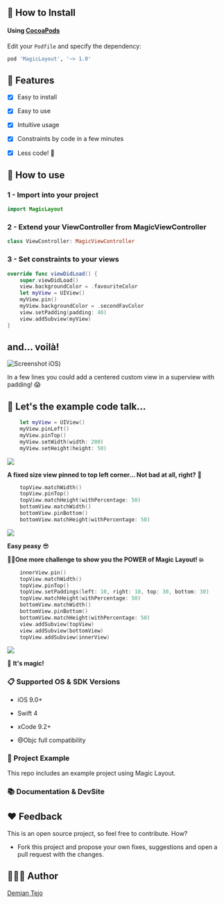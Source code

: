 
##  📲  How to Install

#### Using [CocoaPods]([https://cocoapods.org](https://cocoapods.org/))

Edit your `Podfile` and specify the dependency:


```ruby
pod 'MagicLayout', '~> 1.0'
```


##  🌟  Features

- [x] Easy to install
- [x] Easy to use
- [x] Intuitive usage
- [x] Constraints by code in a few minutes
- [x] Less code!  🙌



##  🐒 How to use





### 1 - Import into your project

```swift
import MagicLayout
```



### 2 - Extend your ViewController from MagicViewController

```swift
class ViewController: MagicViewController
```



### 3 - Set constraints to your views

```swift
override func viewDidLoad() {
	super.viewDidLoad()
	view.backgroundColor = .favouriteColor
	let myView = UIView()
	myView.pin()
	myView.backgroundColor = .secondFavColor
	view.setPadding(padding: 40)
	view.addSubview(myView)
}
```

## and... voilà!



![Screenshot iOS](https://i.imgur.com/4SwxgK9.png))

In a few lines you could add a centered custom view in a superview with padding! 😱


##  💪  Let's the example code talk...


```swift
	let myView = UIView()
	myView.pinLeft()
	myView.pinTop()
	myView.setWidth(width: 200)
	myView.setHeight(height: 50)
```
![](https://i.imgur.com/ZIYa8H3.png)

**A fixed size view pinned to top left corner... Not bad at all, right?** 🤠

```swift
	topView.matchWidth()
	topView.pinTop()
	topView.matchHeight(withPercentage: 50)
	bottomView.matchWidth()
	bottomView.pinBottom()
	bottomView.matchHeight(withPercentage: 50)
```
![](https://i.imgur.com/YW6CTzh.png)

**Easy peasy** 😎

**🧙‍♂️One more challenge to show you the POWER of Magic Layout! 💥**

```swift
	innerView.pin()
	topView.matchWidth()
	topView.pinTop()
	topView.setPaddings(left: 10, right: 10, top: 30, bottom: 30)
	topView.matchHeight(withPercentage: 50)
	bottomView.matchWidth()
	bottomView.pinBottom()
	bottomView.matchHeight(withPercentage: 50)
	view.addSubview(topView)
	view.addSubview(bottomView)
	topView.addSubview(innerView)
```
![](https://i.imgur.com/bEx5PCv.png)

💃 **It's magic!**

### 📋  Supported OS & SDK Versions

* iOS 9.0+

* Swift 4

* xCode 9.2+

* @Objc full compatibility



###  🔮 Project Example

This repo includes an example project using Magic Layout.



###  📚 Documentation & DevSite




## ❤ Feedback


This is an open source project, so feel free to contribute. How?

- Fork this project and propose your own fixes, suggestions and open a pull request with the changes.





##  👨🏻‍💻 Author

[Demian Tejo](https://demtej.github.io/resume/)

